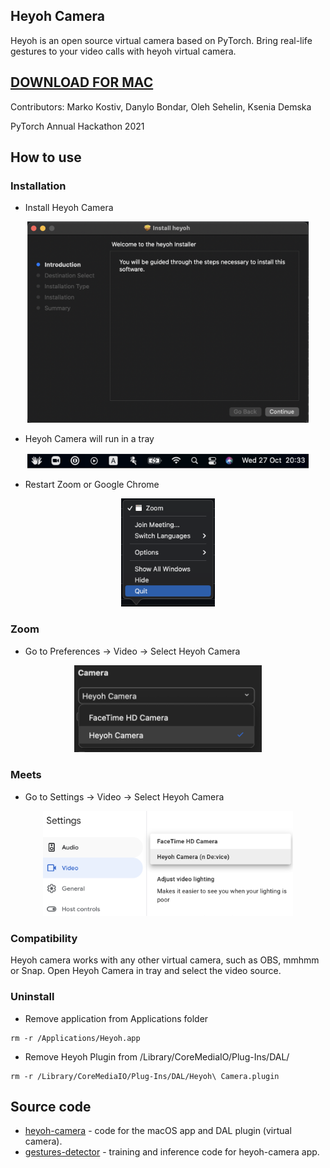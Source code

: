 ## Heyoh Camera

Heyoh is an open source virtual camera based on PyTorch. Bring real-life gestures to your video calls with heyoh virtual camera.

## [DOWNLOAD FOR MAC](https://l.linklyhq.com/l/dcFk)

Contributors: Marko Kostiv, Danylo Bondar, Oleh Sehelin, Ksenia Demska

PyTorch Annual Hackathon 2021
## How to use

### Installation
- Install Heyoh Camera
<p align="center">
<img src="docs/images/installation.png" alt="drawing" width="450"/>
</p>

- Heyoh Camera will run in a tray
<p align="center">
<img src="docs/images/tray-icon.png" alt="drawing" width="450"/>
</p>

- Restart Zoom or Google Chrome
<p align="center">
<img src="docs/images/zoom-restart.png" alt="drawing" width="150"/>
</p>

### Zoom
- Go to Preferences -> Video -> Select Heyoh Camera
<p align="center">
<img src="docs/images/zoom-heyoh-camera.png" alt="drawing" width="300"/>
</p>

### Meets
- Go to Settings -> Video -> Select Heyoh Camera
<p align="center">
<img src="docs/images/meets-heyoh-camera.png" alt="drawing" width="400"/>
</p>

### Compatibility
Heyoh camera works with any other virtual camera, such as OBS, mmhmm or Snap. Open Heyoh Camera in tray and select the video source.

### Uninstall

- Remove application from Applications folder
```
rm -r /Applications/Heyoh.app
```
- Remove Heyoh Plugin from /Library/CoreMediaIO/Plug-Ins/DAL/
```
rm -r /Library/CoreMediaIO/Plug-Ins/DAL/Heyoh\ Camera.plugin
```

## Source code

- [heyoh-camera](https://github.com/heyoh-app/heyoh-camera) - code for the macOS app and DAL plugin (virtual camera).
- [gestures-detector](https://github.com/heyoh-app/gestures-detector) - training and inference code for heyoh-camera app.

